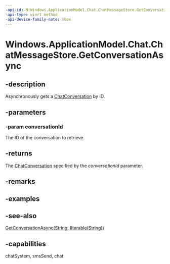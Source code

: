 ```yaml
---
-api-id: M:Windows.ApplicationModel.Chat.ChatMessageStore.GetConversationAsync(System.String)
-api-type: winrt method
-api-device-family-note: xbox
---
```


<!-- Method syntax
public Windows.Foundation.IAsyncOperation<Windows.ApplicationModel.Chat.ChatConversation> GetConversationAsync(System.String conversationId)
-->

# Windows.ApplicationModel.Chat.ChatMessageStore.GetConversationAsync

## -description
Asynchronously gets a [ChatConversation](chatconversation.md) by ID.

## -parameters
### -param conversationId
The ID of the conversation to retrieve.

## -returns
The [ChatConversation](chatconversation.md) specified by the *conversationId* parameter.

## -remarks

## -examples

## -see-also
[GetConversationAsync(String, IIterable(String))](chatmessagestore_getconversationasync_1734316845.md)
## -capabilities
chatSystem, smsSend, chat
